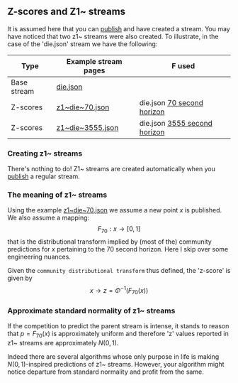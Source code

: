 ## Z-scores and Z1~ streams

It is assumed here that you can [publish](https://microprediction.github.io/microprediction/publish.html) and have 
created a stream. You may have noticed that two z1~ streams were also created. To illustrate, in the case
of the 'die.json' stream we have the following:
 
| Type        | Example stream pages                                                                         | F used                                                                                                        |
|-------------|----------------------------------------------------------------------------------------------|---------------------------------------------------------------------------------------------------------------|
| Base stream | [die.json](https://www.microprediction.org/stream_dashboard.html?stream=die)                 |                                                                                                               |
| Z-scores    | [z1~die~70.json](https://www.microprediction.org/stream_dashboard.html?stream=z1~die~70)     | die.json [70 second horizon](https://www.microprediction.org/stream_dashboard.html?stream=die&horizon=70)     |
| Z-scores    | [z1~die~3555.json](https://www.microprediction.org/stream_dashboard.html?stream=z1~die~3555) | die.json [3555 second horizon](https://www.microprediction.org/stream_dashboard.html?stream=die&horizon=3555) |

### Creating z1~ streams
There's nothing to do! Z1~ streams are created automatically 
when you [publish](https://microprediction.github.io/microprediction/publish.html) a regular stream. 


### The meaning of z1~ streams 

Using the example [z1~die~70.json](https://www.microprediction.org/stream_dashboard.html?stream=z1~die~70) we assume
a new point $x$ is published. We also assume a mapping: 
$$F_{70}: x \rightarrow [0,1]$$
that is the distributional transform implied by (most of the) community predictions for $x$ pertaining to the $70$ second horizon. 
Here I skip over some engineering nuances.  

Given the `community distributional transform` thus defined, the 'z-score' is given by
$$
   x \rightarrow z = \Phi^{-1}\left( F_{70}(x)   \right)
$$

### Approximate standard normality of z1~ streams

If the competition to predict the parent stream is intense, it stands to reason that $p=F_{70}(x)$ is approximately 
uniform and therefore 'z' values reported in z1~ streams are approximately $N(0,1)$. 

Indeed there are several 
algorithms whose only purpose in life is making $N(0,1)$-inspired predictions of z1~ streams. However, your algorithm might notice departure from standard normality and profit from the same. 


 
